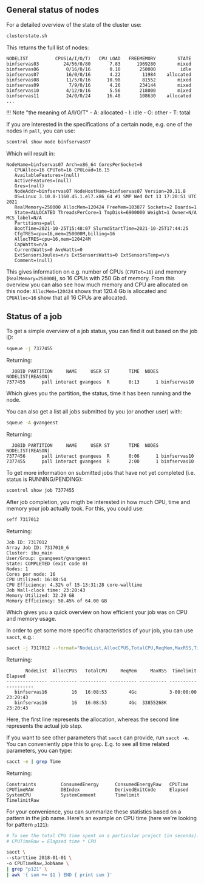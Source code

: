 
## General status of nodes

For a detailed overview of the state of the cluster use:

```sh
clusterstate.sh
```

This returns the full list of nodes:

```
NODELIST          CPUS(A/I/O/T)   CPU_LOAD   FREEMEMORY        STATE
binfservas03         24/56/0/80       7.83      1969280        mixed
binfservas06          0/16/0/16       0.10       250000         idle
binfservas07          16/0/0/16       4.22        11984    allocated
binfservas08          11/5/0/16      10.98        81552        mixed
binfservas09           7/9/0/16       4.26       234144        mixed
binfservas10          4/12/0/16       5.56       218000        mixed
binfservas11          24/0/0/24      16.48       108630    allocated
...
```

!!! Note "the meaning of A/I/O/T"
    - A: allocated
    - I: idle
    - O: other
    - T: total

If you are interested in the specifications of a certain node, e.g. one of the nodes in `pall`, you can use:

```sh
scontrol show node binfservas07
```

Which will result in:

```
NodeName=binfservas07 Arch=x86_64 CoresPerSocket=8 
   CPUAlloc=16 CPUTot=16 CPULoad=16.15
   AvailableFeatures=(null)
   ActiveFeatures=(null)
   Gres=(null)
   NodeAddr=binfservas07 NodeHostName=binfservas07 Version=20.11.8
   OS=Linux 3.10.0-1160.45.1.el7.x86_64 #1 SMP Wed Oct 13 17:20:51 UTC 2021 
   RealMemory=250000 AllocMem=120424 FreeMem=103877 Sockets=2 Boards=1
   State=ALLOCATED ThreadsPerCore=1 TmpDisk=6900000 Weight=1 Owner=N/A MCS_label=N/A
   Partitions=pall 
   BootTime=2021-10-25T15:48:07 SlurmdStartTime=2021-10-25T17:44:25
   CfgTRES=cpu=16,mem=250000M,billing=16
   AllocTRES=cpu=16,mem=120424M
   CapWatts=n/a
   CurrentWatts=0 AveWatts=0
   ExtSensorsJoules=n/s ExtSensorsWatts=0 ExtSensorsTemp=n/s
   Comment=(null)
```

This gives information on e.g. number of CPUs (`CPUTot=16`) and memory (`RealMemory=250000`), so 16 CPUs with 250 Gb of memory. From this overview you can also see how much memory and CPU are allocated on this node: `AllocMem=120424` shows that 120.4 Gb is allocated and `CPUAlloc=16` show that all 16 CPUs are allocated. 

## Status of a job

To get a simple overview of a job status, you can find it out based on the job ID:

```sh
squeue -j 7377455
```

Returning:

```
  JOBID PARTITION     NAME     USER ST       TIME  NODES NODELIST(REASON)
7377455      pall interact gvangees  R       0:13      1 binfservas10
```

Which gives you the partition, the status, time it has been running and the node. 

You can also get a list all jobs submitted by you (or another user) with:

```sh
squeue -A gvangeest
```

Returning:

``` 
  JOBID PARTITION     NAME     USER ST       TIME  NODES NODELIST(REASON)
7377456      pall interact gvangees  R       0:06      1 binfservas10
7377455      pall interact gvangees  R       2:00      1 binfservas10
```

To get more information on submitted jobs that have not yet completed (i.e. status is RUNNING/PENDING):

```sh
scontrol show job 7377455
```

After job completion, you migth be interested in how much CPU, time and memory your job actually took. For this, you could use:

```sh
seff 7317012
```

Returning:

```
Job ID: 7317012
Array Job ID: 7317010_6
Cluster: ibu_main
User/Group: gvangeest/gvangeest
State: COMPLETED (exit code 0)
Nodes: 1
Cores per node: 16
CPU Utilized: 16:08:54
CPU Efficiency: 4.32% of 15-13:31:28 core-walltime
Job Wall-clock time: 23:20:43
Memory Utilized: 32.29 GB
Memory Efficiency: 50.45% of 64.00 GB
```

Which gives you a quick overview on how efficient your job was on CPU and memory usage. 

In order to get some more specific characteristics of your job, you can use `sacct`, e.g.:

```sh
sacct -j 7317012 --format="NodeList,AllocCPUS,TotalCPU,ReqMem,MaxRSS,Timelimit,Elapsed"
```

Returning:

```
       NodeList  AllocCPUS   TotalCPU     ReqMem     MaxRSS  Timelimit    Elapsed 
--------------- ---------- ---------- ---------- ---------- ---------- ---------- 
   binfservas16         16   16:08:53        4Gc            3-00:00:00   23:20:43 
   binfservas16         16   16:08:53        4Gc  33855268K              23:20:43 
```

Here, the first line represents the allocation, whereas the second line represents the actual job step. 

If you want to see other parameters that `sacct` can provide, run `sacct -e`. You can conveniently pipe this to `grep`. E.g. to see all time related parameters, you can type:

```sh
sacct -e | grep Time
```

Returning:

```
Constraints         ConsumedEnergy      ConsumedEnergyRaw   CPUTime            
CPUTimeRAW          DBIndex             DerivedExitCode     Elapsed            
SystemCPU           SystemComment       Timelimit           TimelimitRaw 
```

For your convenience, you can summarize these statistics based on a pattern in the job name. Here's an example on CPU time (here we're looking for pattern `p121`):

```sh
# To see the total CPU time spent on a particular project (in seconds):
# CPUTimeRaw = Elapsed time * CPU

sacct \
--starttime 2018-01-01 \
-o CPUTimeRaw,JobName \
| grep "p121" \
| awk '{ sum += $1 } END { print sum }'
```
